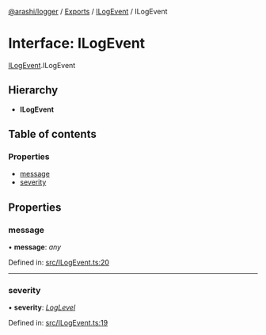 [@arashi/logger](../README.md) / [Exports](../modules.md) / [ILogEvent](../modules/ilogevent.md) / ILogEvent

# Interface: ILogEvent

[ILogEvent](../modules/ilogevent.md).ILogEvent

## Hierarchy

* **ILogEvent**

## Table of contents

### Properties

- [message](ilogevent.ilogevent-1.md#message)
- [severity](ilogevent.ilogevent-1.md#severity)

## Properties

### message

• **message**: *any*

Defined in: [src/ILogEvent.ts:20](https://github.com/arashijs/logger/blob/c2ee6c8/src/ILogEvent.ts#L20)

___

### severity

• **severity**: [*LogLevel*](../enums/loglevel.loglevel-1.md)

Defined in: [src/ILogEvent.ts:19](https://github.com/arashijs/logger/blob/c2ee6c8/src/ILogEvent.ts#L19)

